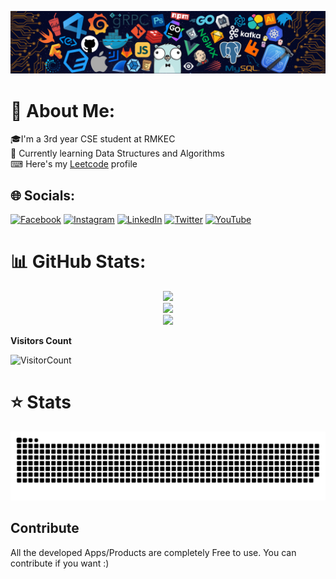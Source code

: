 <p align="center"><img src="https://raw.githubusercontent.com/KevinPatel04/KevinPatel04/master/header.png"></p>


# 💫 About Me:
🎓I'm a 3rd year CSE student at RMKEC<br>🌱 Currently learning Data Structures and Algorithms<br>⌨ Here's my [Leetcode](https://leetcode.com/vlokesh08/) profile<br>


## 🌐 Socials:
[![Facebook](https://img.shields.io/badge/Facebook-%231877F2.svg?logo=Facebook&logoColor=white)](https://www.facebook.com/lok.esh.37819959/) [![Instagram](https://img.shields.io/badge/Instagram-%23E4405F.svg?logo=Instagram&logoColor=white)](https://www.instagram.com/v_lokesh08/) [![LinkedIn](https://img.shields.io/badge/LinkedIn-%230077B5.svg?logo=linkedin&logoColor=white)](https://www.linkedin.com/in/venkata-lokesh-7327b8210/) [![Twitter](https://img.shields.io/badge/Twitter-%231DA1F2.svg?logo=Twitter&logoColor=white)](https://twitter.com/vlokesh204) [![YouTube](https://img.shields.io/badge/YouTube-%23FF0000.svg?logo=YouTube&logoColor=white)](https://www.youtube.com/channel/UCoUejyCEOROhbkhNgSW5UPg)
<div align="center" width=100%>

<!--[![LeetCode Stats](https://leetcard.jacoblin.cool/vlokesh08?theme=nord&animation=true&font=Roboto%20Mono)](https://leetcode.com/vlokesh08/)-->
</div>




# 📊 GitHub Stats:
<div align="center" width=100%>

![](https://github-readme-stats.vercel.app/api?username=vlokesh08&theme=prussian&hide_border=true&include_all_commits=true&count_private=false)<br/>
![](https://github-readme-streak-stats.herokuapp.com/?user=vlokesh08&theme=prussian&hide_border=true)<br/>
![](https://github-readme-stats.vercel.app/api/top-langs/?username=vlokesh08&theme=prussian&hide_border=true&include_all_commits=true&count_private=false&layout=compact)

</div>

**Visitors Count** 

![VisitorCount](https://profile-counter.glitch.me/{vlokesh08}/count.svg) </div>

# ⭐ Stats 
<div align="center">


![GitHub Snake dark](https://raw.githubusercontent.com/Platane/snk/output/github-contribution-grid-snake.svg)
</div>

## Contribute ##
All the developed Apps/Products are completely Free to use. You can contribute if you want :)<br><br>
